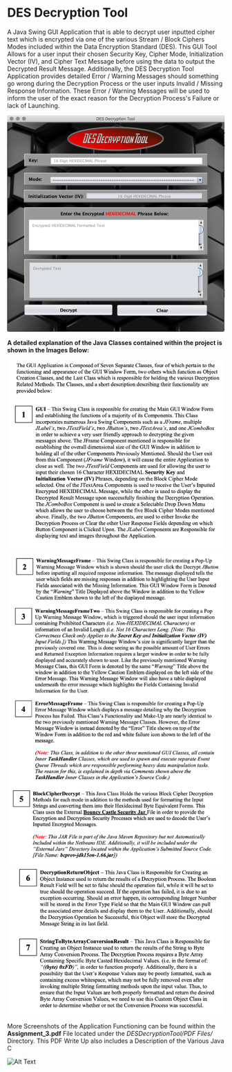 # DES Decryption Tool
A Java Swing GUI Application that is able to decrypt user inputted cipher text which is encrypted via one of the various Stream / Block Ciphers Modes included within the Data Encryption Standard (DES). This GUI Tool Allows for a user input their chosen Security Key, Cipher Mode, Initialization Vector (IV), and Cipher Text Message before using the data to output the Decrypted Result Message. Additionally, the DES Decryption Tool Application provides detailed Error / Warning Messages should something go wrong during the Decryption Process or the user inputs Invalid / Missing Response Information. These Error / Warning Messages will be used to inform the user of the exact reason for the Decryption Process's Failure or lack of Launching.


![Alt Text](DESDecryptionTool/Screenshots/Screenshot_Initial.png)


**A detailed explanation of the Java Classes contained within the project is shown in the Images Below:**


![Alt Text](DESDecryptionTool/Screenshots/Class_Description_One.png)
![Alt Text](DESDecryptionTool/Screenshots/Class_Description_Two.png)
![Alt Text](DESDecryptionTool/Screenshots/Class_Description_Three.png)

More Screenshots of the Application Functioning can be found within the **Assignment_3.pdf** File located under the *DESDecryptionTool/PDF Files/* Directory. This PDF Write Up also includes a Description of the Various Java C

![Alt Text](DESDecryptionTool/Screenshots/Screenshot_Choose_Block_Cipher.png)
